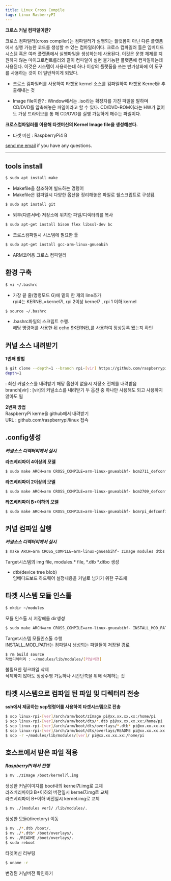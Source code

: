```yaml
---
title: Linux Cross Compile
tags: Linux RasberryPI
---
```


**크로스 커널 컴파일이란?**

크로스 컴파일러(cross compiler)는 컴파일러가 실행되는 플랫폼이 아닌 다른 플랫폼에서 실행 가능한 코드를 생성할 수 있는 컴파일러이다. 크로스 컴파일러 툴은 임베디드 시스템 혹은 여러 플랫폼에서 실행파일을 생성하는데 사용된다. 이것은 운영 체제를 지원하지 않는 마이크로컨트롤러와 같이 컴파일이 실현 불가능한 플랫폼에 컴파일하는데 사용된다. 이것은 시스템이 사용하는데 하나 이상의 플랫폼을 쓰는 반가상화에 이 도구를 사용하는 것이 더 일반적이게 되었다.

* 크로스 컴파일러를 사용하여 타겟용 kernel 소스를 컴파일하여 타겟용 Kernel을 추출해내는 것

* Image file이란?
	: Window에서는 .iso라는 확장자를 가진 파일을 말하며 CD/DVD를 압축해놓은
	파일이라고 할 수 있다. CD/DVD-ROM이라는 HW가 없어도 가상 드라이브를 통
	해 CD/DVD를 실행 가능하게 해주는 파일이다.

**크로스컴파일러를 이용해 타겟머신의 Kernel Image file을 생성해본다.**  
* 타겟 머신 : RaspberryPi4 B  

 [send me email](mailto:jewel7492@gmail.com) if you have any questions.

<!--more-->

---

## tools install

```bash
$ sudo apt install make
```
* Makefile을 참조하여 빌드하는 명령어  
* Makefile은 컴파일시 다양한 옵션을 정리해놓은 파일로 쉘스크립트로 구성됨.  

```bash
$ sudo apt install git
```
* 외부(다른서버) 저장소에 위치한 파일/디렉터리를 복사  

```bash
$ sudo apt-get install bison flex libssl-dev bc
```
* 크로스컴파일시 시스템에 필요한 툴  

```bash
$ sudo apt-get install gcc-arm-linux-gnueabih
```
* ARM코어용 크로스 컴파일러  


## 환경 구축

```bash
$ vi ~/.bashrc
```  
* 가장 끝 줄(명령모드 G)에 밑의 한 개의 line추가  
rpi4는 KERNEL=kernel7l, rpi 2이상 kernel7 , rpi 1 이하 kernel

```bash
$ source ~/.bashrc
```  
* .bashrc파일의 스크립트 수행.  
해당 명령어를 사용한 뒤 echo $KERNEL를 사용하여 정상등록 됐는지 확인


## 커널 소스 내려받기  

**1번째 방법**  
```bash
$ git clone --depth=1 --branch rpi-[vir] https://github.com/raspberrypi/linux.git ~/linux
depth=1
```
: 최신 커널소스를 내려받기 해당 옵션이 없을시 저장소 전체를 내려받음  
branch[vir] : [vir]의 커널소스를 내려받기
두 옵션 중 하나만 사용해도 되고 사용하지 않아도 됨

**2번째 방법**  
RaspberryPi kerne을 github에서 내려받기  
URL : github.com/raspberrypi/linux 접속


## .config생성  
***커널소스 디렉터리에서 실시***

**라즈베리파이 4이상의 모델**  
```bash
$ sudo make ARCH=arm CROSS_COMPILE=arm-linux-gnueabihf- bcm2711_defconfig
```
**라즈베리파이 2이상의 모델**  
```bash
$ sudo make ARCH=arm CROSS_COMPILE=arm-linux-gnueabihf- bcm2709_defconfig
```
**라즈베리파이 B+이하의 모델**  
```bash
$ sudo make ARCH=arm CROSS_COMPILE=arm-linux-gnueabihf- bcmrpi_defconfig
```


## 커널 컴파일 실행  
***커널소스 디렉터리에서 실시***

```bash
$ make ARCH=arm CROSS_COMPILE=arm-linux-gnueabihf- zImage modules dtbs
```
Target시스템의 img file, modules.* file, *.dtb *.dtbo 생성
	
* dtb(device tree blob)  
임베디드보드 하드웨어 설정내용을 커널로 넘기기 위한 구조체


## 타겟 시스템 모듈 인스톨  

```bash
$ mkdir ~/modules
```
모듈 인스톨 시 저장해둘 dir생성  

```bash
$ sudo make ARCH=arm CROSS_COMPILE=arm-linux-gnueabihf- INSTALL_MOD_PATH=~/modules modules_install  
```
Target시스템 모듈인스톨 수행  
INSTALL_MOD_PATH는 컴파일시 생성되는 파일들이 저장될 경로

```bash
$ rm build source
작업디렉터리 : ~/modules/lib/modules/[커널버전] 
```
불필요한 링크파일 삭제  
삭제하지 않아도 정상수행 가능하나 시간단축을 위해 삭제하는 것  


## 타겟 시스템으로 컴파일 된 파일 및 디렉터리 전송

**ssh에서 제공하는 scp명령어를 사용하여 타겟시스템으로 전송**  
```bash
$ scp linux-rpi-[ver]/arch/arm/boot/zImage pi@xx.xx.xx.xx:/home/pi
$ scp linux-rpi-[ver]/arch/arm/boot/dts/*.dtb pi@xx.xx.xx.xx:/home/pi
$ scp linux-rpi-[ver]/arch/arm/boot/dts/overlays/*.dtb* pi@xx.xx.xx.xx:/home/pi
$ scp linux-rpi-[ver]/arch/arm/boot/dts/overlays/README pi@xx.xx.xx.xx:/home/pi
$ scp -r ~/modules/lib/modules/[ver]/ pi@xx.xx.xx.xx:/home/pi
```

## 호스트에서 받은 파일 적용  
***RaspberryPi에서 진행***  

```bash
$ mv ./zImage /boot/kernel7l.img
```
생성한 커널이미지를 boot내의 kernel7l.img로 교체  
라즈베리파이3 B+이하의 버전일시 kernel7.img로 교체  
라즈베리파이 B+이하 버전일시 kernel.img로 교체  

```bash
$ mv ./[modules ver]/ /lib/modules/.
```
생성한 모듈(directory) 이동
```bash
$ mv ./*.dtb /boot/.
$ mv ./*.dtb* /boot/overlays/. 
$ mv ./README /boot/overlays/.
$ sudo reboot
```
타겟머신 리부팅
```bash
$ uname -r
```
변경된 커널버전 확인하기